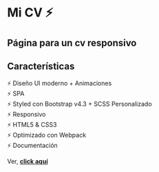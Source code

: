 # Mi CV ⚡️

## Página para un cv responsivo

## Características

⚡️ Diseño UI moderno + Animaciones\
⚡️ SPA\
⚡️ Styled con Bootstrap v4.3 + SCSS Personalizado\
⚡️ Responsivo\
⚡️ HTML5 & CSS3\
⚡️ Optimizado con Webpack\
⚡️ Documentación

Ver, **[click aquí](https://cobidev.com/)**

